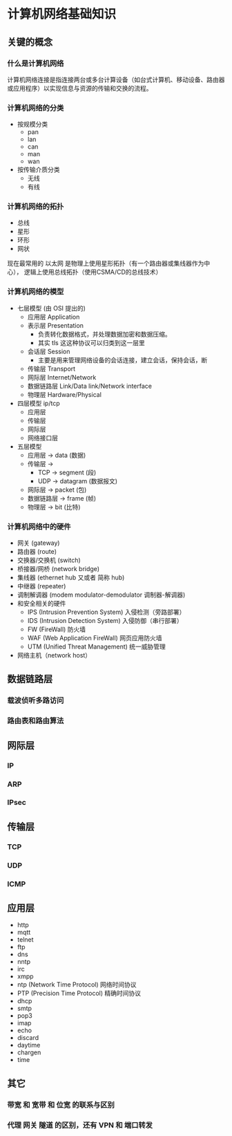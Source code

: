 # 计算机网络基础知识

## 关键的概念
### 什么是计算机网络
计算机网络连接是指连接两台或多台计算设备（如台式计算机、移动设备、路由器或应用程序）以实现信息与资源的传输和交换的流程。
### 计算机网络的分类
- 按规模分类
    - pan
    - lan
    - can
    - man
    - wan
- 按传输介质分类
    - 无线
    - 有线
### 计算机网络的拓扑
- 总线
- 星形
- 环形
- 网状

现在最常用的 以太网 是物理上使用星形拓扑（有一个路由器或集线器作为中心），
逻辑上使用总线拓扑（使用CSMA/CD的总线技术）

### 计算机网络的模型
- 七层模型 (由 OSI 提出的)
    - 应用层 Application
    - 表示层 Presentation
        - 负责转化数据格式，并处理数据加密和数据压缩。
        - 其实 tls 这这种协议可以归类到这一层里
    - 会话层 Session
        - 主要是用来管理网络设备的会话连接，建立会话，保持会话，断
    - 传输层 Transport
    - 网际层 Internet/Network
    - 数据链路层 Link/Data link/Network interface
    - 物理层 Hardware/Physical
- 四层模型 ip/tcp
    - 应用层
    - 传输层
    - 网际层
    - 网络接口层
- 五层模型
    - 应用层 -> data (数据)
    - 传输层 ->
        - TCP -> segment (段)
        - UDP -> datagram (数据报文)
    - 网际层 -> packet (包)
    - 数据链路层 -> frame (帧)
    - 物理层 -> bit (比特)
### 计算机网络中的硬件
- 网关 (gateway)
- 路由器 (route)
- 交换器/交换机 (switch)
- 桥接器/网桥 (network bridge)
- 集线器 (ethernet hub 又或者 简称 hub)
- 中继器 (repeater)
- 调制解调器 (modem modulator-demodulator 调制器-解调器)
- 和安全相关的硬件
    - IPS (Intrusion Prevention System) 入侵检测（旁路部署）
    - IDS (Intrusion Detection System) 入侵防御（串行部署）
    - FW (FireWall) 防火墙
    - WAF (Web Application FireWall) 网页应用防火墙
    - UTM (Unified Threat Management) 统一威胁管理
- 网络主机（network host）

## 数据链路层
### 载波侦听多路访问
### 路由表和路由算法
## 网际层
### IP
### ARP
### IPsec
## 传输层
### TCP
### UDP
### ICMP
## 应用层
- http
- mqtt
- telnet
- ftp
- dns
- nntp
- irc
- xmpp
- ntp (Network Time Protocol) 网络时间协议
- PTP (Precision Time Protocol) 精确时间协议
- dhcp
- smtp
- pop3
- imap
- echo
- discard
- daytime
- chargen
- time
## 其它
### 带宽 和 宽带 和 位宽 的联系与区别
### 代理 网关 隧道 的区别，还有 VPN 和 端口转发

<!--

一般情况下如何配置ip
    ip地址 子网掩码 网关 dns
两台电脑通过网线直连的情况下 ip 要怎么配置？
三台电脑只有集线器的情况下 ip 要怎么配置？


-->